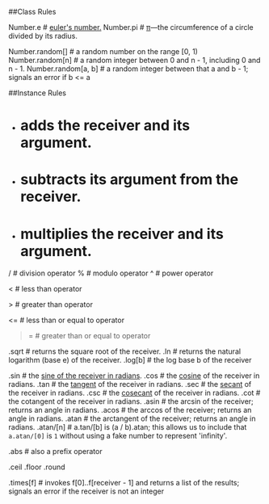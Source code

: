 ##Class Rules

Number.e # <a href=http://en.wikipedia.org/wiki/E_(mathematical_constant)>euler's number.</a>
Number.pi # <a href=http://en.wikipedia.org/wiki/Pi>&#x03C0;</a>&#x2014;the circumference of a circle divided by its radius.

Number.random[] # a random number on the range [0, 1)
Number.random[n] # a random integer between 0 and n - 1, including 0 and n - 1.
Number.random[a, b] # a random integer between that a and b - 1; signals an error if b <= a

##Instance Rules

+ # adds the receiver and its argument.
- # subtracts its argument from the receiver.
* # multiplies the receiver and its argument.
/ # division operator
% # modulo operator
^ # power operator

< # less than operator

&gt; # greater than operator

<= # less than or equal to operator

>= # greater than or equal to operator

.sqrt # returns the square root of the receiver.
.ln # returns the natural logarithm (base e) of the receiver.
.log[b] # the log base b of the receiver

.sin # the <a href=http://en.wikipedia.org/wiki/Sine>sine of the receiver in radians</a>.
.cos # the <a href=http://en.wikipedia.org/wiki/Trigonometric_functions#Sine.2C_cosine.2C_and_tangent>cosine</a> of the receiver in radians.
.tan # the <a href=http://en.wikipedia.org/wiki/Trigonometric_functions#Sine.2C_cosine_and_tangent>tangent</a> of the receiver in radians.
.sec # the <a href=http://en.wikipedia.org/wiki/Trigonometric_functions#Reciprocal_functions>secant</a> of the receiver in radians.
.csc # the <a href=http://en.wikipedia.org/wiki/Trigonometric_functions#Reciprocal_functions>cosecant</a> of the receiver in radians.
.cot # the cotangent of the receiver in radians.
.asin # the arcsin of the receiver; returns an angle in radians.
.acos # the arccos of the receiver; returns an angle in radians.
.atan # the arctangent of the receiver; returns an angle in radians.
.atan/[n] # a.tan/[b] is (a / b).atan; this allows us to include that <code>a.atan/[0]</code> is <code>1</code> without using a fake number to represent 'infinity'.

.abs # also a prefix operator

.ceil
.floor
.round

.times[f] # invokes f[0]..f[receiver - 1] and returns a list of the results; signals an error if the receiver is not an integer